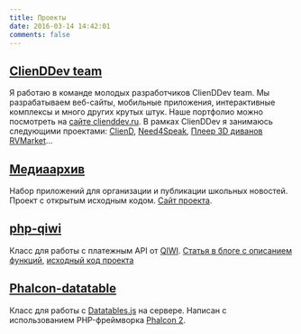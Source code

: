 ```yaml
---
title: Проекты
date: 2016-03-14 14:42:01
comments: false
---
```


## [ClienDDev team](http://clienddev.ru)

Я работаю в команде молодых разработчиков ClienDDev team. Мы разрабатываем веб-сайты, мобильные приложения, интерактивные комплексы и много других крутых штук. Наше портфолио можно посмотреть на [сайте clienddev.ru](http://clienddev.ru). В рамках ClienDDev я занимаюсь следующими проектами: [ClienD](http://cliend.ru), [Need4Speak](http://need4speak.com), [Плеер 3D диванов RVMarket](http://rvmarket.ru)...

## [Медиаархив](http://ma.atnartur.ru)

Набор приложений для организации и публикации школьных новостей. Проект с открытым исходным кодом. [Сайт проекта](http://ma.atnartur.ru).

## [php-qiwi](https://github.com/atnartur/php-qiwi)

Класс для работы с платежным API от [QIWI](http://qiwi.com). [Статья в блоге с описанием функций](/posts/2014/php-qiwi/), [исходный код проекта](https://github.com/atnartur/php-qiwi)

## [Phalcon-datatable](https://github.com/atnartur/Phalcon-datatable)

Класс для работы с [Datatables.js](https://www.datatables.net/) на сервере. Написан с использованием PHP-фреймворка [Phalcon 2](http://phalconphp.com).

